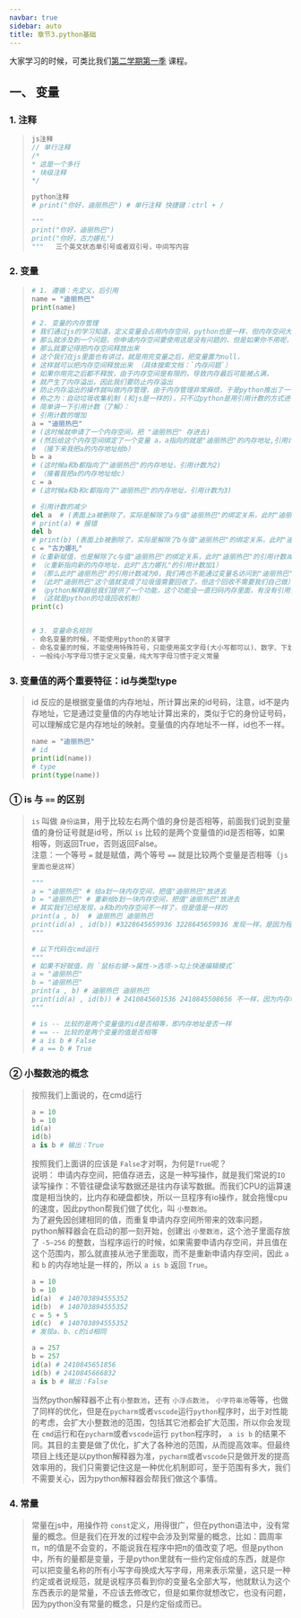 ```yaml
---
navbar: true
sidebar: auto
title: 章节3.python基础
---
```


大家学习的时候，可类比我们<a href="/secondless/w-a.html#_5-查看课程文档目录" target="_blank">第二学期第一季</a> 课程。
## 一、 变量
### 1. 注释
> ```js
> js注释
> // 单行注释
> /*
> * 这是一个多行
> * 块级注释
> */
> ```
> ```python
> python注释
> # print("你好，迪丽热巴") # 单行注释 快捷键：ctrl + /
>
> """
> print("你好，迪丽热巴")
> print("你好，古力娜扎")
> """   三个英文状态单引号或者双引号，中间写内容
> ```

### 2. 变量
> ```python
> # 1. 遵循：先定义，后引用
> name = "迪丽热巴"
> print(name)
>
> # 2. 变量的内存管理
> # 我们通过js的学习知道，定义变量会占用内存空间，python也是一样，但内存空间大小是有限的
> # 那么就涉及到一个问题，你申请内存空间要使用这是没有问题的，但是如果你不用呢，
> # 那么就要记得把内存空间释放出来
> # 这个我们在js里面也有讲过，就是用完变量之后，把变量置为null，
> # 这样就可以把内存空间释放出来 （具体搜索文档：`内存问题`）
> # 如果你用完之后都不释放，由于内存空间是有限的，导致内存最后可能被占满，
> # 就产生了内存溢出，因此我们要防止内存溢出
> # 防止内存溢出的操作就叫做内存管理，由于内存管理非常麻烦，于是python推出了一个内存管理机制
> # 称之为：自动垃圾收集机制 (和js是一样的)，只不过python是用引用计数的方式进行垃圾回收
> # 简单讲一下引用计数（了解）：
> # 引用计数的增加
> a = "迪丽热巴" 
> # (这时候就申请了一个内存空间，把 "迪丽热巴" 存进去)
> # (然后给这个内存空间绑定了一个变量 a，a指向的就是"迪丽热巴"的内存地址,引用计数为1)
> # （接下来我把a的内存地址给b）
> b = a
> # (这时候a和b都指向了"迪丽热巴"的内存地址，引用计数为2)
> # （接着我把a的内存地址给c）
> c = a
> # (这时候a和b和c都指向了"迪丽热巴"的内存地址，引用计数为3)
> 
> # 引用计数的减少
> del a  # (表面上a被删除了，实际是解除了a与值"迪丽热巴"的绑定关系，此时"迪丽热巴"的引用计数减为2)
> # print(a) # 报错
> del b
> # print(b) (表面上b被删除了，实际是解除了b与值"迪丽热巴"的绑定关系，此时"迪丽热巴"的引用计数减为1)
> c = "古力娜扎" 
> #（c重新赋值，也是解除了c与值"迪丽热巴"的绑定关系，此时"迪丽热巴"的引用计数减为0）
> # （c重新指向新的内存地址，此时"古力娜扎"的引用计数加1）
> # （那么此时"迪丽热巴"的引用计数减为0，我们再也不能通过变量名访问到"迪丽热巴"了）
> # （此时"迪丽热巴"这个值就变成了垃圾值需要回收了，但这个回收不需要我们自己做）
> # （python解释器给我们提供了一个功能，这个功能会一直扫码内存里面，有没有引用计数为0的，一旦发现，就立即回收这个值）
> # （这就是python的垃圾回收机制）
> print(c)
> 
>
> # 3. 变量命名规则
> - 命名变量的时候，不能使用python的关键字
> - 命名变量的时候，不能使用特殊符号，只能使用英文字母(大小写都可以)、数字、下划线，并且不能以数字开头
> - 一般纯小写字母习惯于定义变量，纯大写字母习惯于定义常量
> ```

### 3. 变量值的两个重要特征：id与类型type
> id 反应的是根据变量值的内存地址，所计算出来的id号码，注意，id不是内存地址，它是通过变量值的内存地址计算出来的，类似于它的身份证号码，可以理解成它是内存地址的映射。变量值的内存地址不一样，id也不一样。<br/>
> ```python
> name = "迪丽热巴"
> # id
> print(id(name))
> # type
> print(type(name))
> ```

### ① is 与 `==` 的区别
> `is` 叫做 `身份运算`，用于比较左右两个值的身份是否相等，前面我们说到变量值的身份证号就是id号，所以 `is` 比较的是两个变量值的id是否相等，如果相等，则返回True，否则返回False。<br/>
> 注意：一个等号 `=` 就是赋值，两个等号 `==` 就是比较两个变量是否相等（`js里面也是这样`）
> ```python
> """
> a = "迪丽热巴" # 给a划一块内存空间，把值"迪丽热巴"放进去
> b = "迪丽热巴" # 重新给b划一块内存空间，把值"迪丽热巴"放进去
> # 其实我们已经发现，a和b的内存空间不一样了，但是值是一样的
> print(a , b)  # 迪丽热巴 迪丽热巴
> print(id(a) , id(b)) #3228645659936 3228645659936 发现一样，是因为程序做了优化，我们应该用cmd运行
> """
> 
> # 以下代码在cmd运行
> """
> # 如果不好赋值，则 `鼠标右键->属性->选项->勾上快速编辑模式`
> a = "迪丽热巴"
> b = "迪丽热巴"
> print(a , b) # 迪丽热巴 迪丽热巴
> print(id(a) , id(b)) # 2410845601536 2410845508656 不一样，因为内存地址不一样
> """
> 
> # is -- 比较的是两个变量值的id是否相等，即内存地址是否一样
> # == -- 比较的是两个变量的值是否相等
> # a is b # False
> # a == b # True
> ```

### ② 小整数池的概念
> 按照我们上面说的，在cmd运行
> ```python
> a = 10
> b = 10
> id(a)
> id(b)
> a is b # 输出：True
> ```
> 按照我们上面讲的应该是 `False`才对啊，为何是`True`呢？<br/>
> 说明： 申请内存空间，把值存进去，这是一种写操作，就是我们常说的`IO`读写操作：不管往硬盘读写数据还是往内存读写数据。而我们CPU的运算速度是相当快的，比内存和硬盘都快，所以一旦程序有io操作，就会拖慢cpu的速度，因此python帮我们做了优化，叫 `小整数池`。<br/>
> 为了避免因创建相同的值，而重复申请内存空间所带来的效率问题，python解释器会在启动的那一刻开始，创建出 `小整数池`，这个池子里面存放了 `-5~256` 的整数，当程序运行的时候，如果需要申请内存空间，并且值在这个范围内，那么就直接从池子里面取，而不是重新申请内存空间，因此 `a` 和 `b` 的内存地址是一样的，所以 `a is b` 返回 `True`。
> ```python
> a = 10
> b = 10
> id(a)  # 140703894555352
> id(b)  # 140703894555352
> c = 5 + 5
> id(c)  # 140703894555352
> # 发现a、b、c的id相同
> ```
> ```python
> a = 257
> b = 257
> id(a) # 2410845651856
> id(b) # 2410845666832
> a is b # 输出：False
> ```
> 当然python解释器不止有`小整数池`，还有 `小浮点数池`， `小字符串池`等等，也做了同样的优化，但是在`pycharm`或者`vscode`运行`python`程序时，出于对性能的考虑，会扩大小整数池的范围，包括其它池都会扩大范围，所以你会发现在 `cmd`运行和在`pycharm`或者`vscode`运行 `python`程序时， `a is b` 的结果不同。其目的主要是做了优化，扩大了各种池的范围，从而提高效率。但最终项目上线还是以python解释器为准，`pycharm`或者`vscode`只是做开发的提高效率用的，我们只需要记住这是一种优化机制即可，至于范围有多大，我们不需要关心，因为python解释器会帮我们做这个事情。


### 4. 常量
> 常量在js中，用操作符 `const`定义，用得很广，但在python语法中，没有常量的概念。但是我们在开发的过程中会涉及到常量的概念，比如：圆周率 π，π的值是不会变的，不能说我在程序中把π的值改变了吧。但是python中，所有的量都是变量，于是python里就有一些约定俗成的东西，就是你可以把变量名称的所有小写字母换成大写字母，用来表示常量，这只是一种约定或者说规范，就是说程序员看到你的变量名全部大写，他就默认为这个东西表示的是常量，不应该去修改它，但是如果你就想改它，也没有问题，因为python没有常量的概念，只是约定俗成而已。